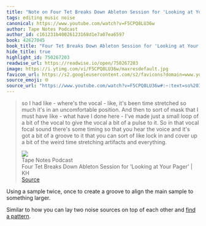 ```yaml
---
title: "Note on Four Tet Breaks Down Ableton Session for 'Looking at Your Pager' | KH via Tape Notes Podcast"
tags: editing music noise
canonical: https://www.youtube.com/watch?v=F5CPQ8LU36w
author: Tape Notes Podcast
author_id: c161231b40026123168d1e7a07ea6597
book: 42627045
book_title: "Four Tet Breaks Down Ableton Session for 'Looking at Your Pager' | KH"
hide_title: true
highlight_id: 750267203
readwise_url: https://readwise.io/open/750267203
image: https://i.ytimg.com/vi/F5CPQ8LU36w/maxresdefault.jpg
favicon_url: https://s2.googleusercontent.com/s2/favicons?domain=www.youtube.com
source_emoji: 🌐
source_url: "https://www.youtube.com/watch?v=F5CPQ8LU36w#:~:text=so%20I%20had,artifacts%20and%20everything."
---
```


> so I had like - where's the vocal - like, it's been time stretched so much it's in an uncomfortable position. And then to sort of mask that I must have like - what have I done here - I've made just a small loop of a bit of the vocal to give the vocal a bit of a pulse to it. So in that vocal focal sound there's some timing so that you hear the voice and it's got a bit of a groove to it that you can sort of like lock in and cover up a bit of the weird time stretching artifacts and everything.
> <div class="quoteback-footer"><div class="quoteback-avatar"><img class="mini-favicon" src="https://s2.googleusercontent.com/s2/favicons?domain=www.youtube.com"></div><div class="quoteback-metadata"><div class="metadata-inner"><span style="display:none">FROM:</span><div aria-label="Tape Notes Podcast" class="quoteback-author"> Tape Notes Podcast</div><div aria-label="Four Tet Breaks Down Ableton Session for 'Looking at Your Pager' | KH" class="quoteback-title"> Four Tet Breaks Down Ableton Session for 'Looking at Your Pager' | KH</div></div></div><div class="quoteback-backlink"><a target="_blank" aria-label="go to the full text of this quotation" rel="noopener" href="https://www.youtube.com/watch?v=F5CPQ8LU36w#:~:text=so%20I%20had,artifacts%20and%20everything." class="quoteback-arrow"> Source</a></div></div>

Using a sample twice, once to create a groove to align the main sample to something larger.

Similar to how you can lay two noise sources on top of each other and [find a pattern](https://www.joshbeckman.org/notes/432295650).